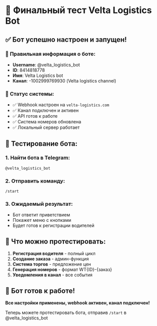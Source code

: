 # 🎯 Финальный тест Velta Logistics Bot

## ✅ **Бот успешно настроен и запущен!**

### 🤖 **Правильная информация о боте:**
- **Username**: @velta_logistics_bot
- **ID**: 8414818778
- **Имя**: Velta Logistics bot
- **Канал**: -1002999769930 (Velta logistics channel)

### 🔧 **Статус системы:**
- ✅ Webhook настроен на `velta-logistics.com`
- ✅ Канал подключен и активен
- ✅ API готов к работе
- ✅ Система номеров обновлена
- ✅ Локальный сервер работает

## 🧪 **Тестирование бота:**

### **1. Найти бота в Telegram:**
```
@velta_logistics_bot
```

### **2. Отправить команду:**
```
/start
```

### **3. Ожидаемый результат:**
- Бот ответит приветствием
- Покажет меню с кнопками
- Будет готов к регистрации водителей

## 📱 **Что можно протестировать:**

1. **Регистрация водителя** - полный цикл
2. **Создание заказа** - админ-функция
3. **Система торгов** - предложение цен
4. **Генерация номеров** - формат WT{ID}-{заказ}
5. **Уведомления в канал** - все события

## 🎉 **Бот готов к работе!**

**Все настройки применены, webhook активен, канал подключен!**

Теперь можете протестировать бота, отправив `/start` в @velta_logistics_bot
